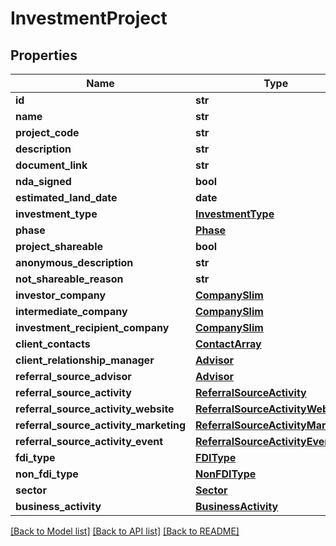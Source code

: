 # InvestmentProject

## Properties
Name | Type | Description | Notes
------------ | ------------- | ------------- | -------------
**id** | **str** |  | [optional] 
**name** | **str** |  | 
**project_code** | **str** |  | [optional] 
**description** | **str** |  | 
**document_link** | **str** |  | [optional] 
**nda_signed** | **bool** |  | 
**estimated_land_date** | **date** |  | 
**investment_type** | [**InvestmentType**](InvestmentType.md) |  | 
**phase** | [**Phase**](Phase.md) |  | [optional] 
**project_shareable** | **bool** |  | [optional] 
**anonymous_description** | **str** |  | [optional] 
**not_shareable_reason** | **str** |  | [optional] 
**investor_company** | [**CompanySlim**](CompanySlim.md) |  | [optional] 
**intermediate_company** | [**CompanySlim**](CompanySlim.md) |  | [optional] 
**investment_recipient_company** | [**CompanySlim**](CompanySlim.md) |  | [optional] 
**client_contacts** | [**ContactArray**](ContactArray.md) |  | [optional] 
**client_relationship_manager** | [**Advisor**](Advisor.md) |  | [optional] 
**referral_source_advisor** | [**Advisor**](Advisor.md) |  | [optional] 
**referral_source_activity** | [**ReferralSourceActivity**](ReferralSourceActivity.md) |  | [optional] 
**referral_source_activity_website** | [**ReferralSourceActivityWebsite**](ReferralSourceActivityWebsite.md) |  | [optional] 
**referral_source_activity_marketing** | [**ReferralSourceActivityMarketing**](ReferralSourceActivityMarketing.md) |  | [optional] 
**referral_source_activity_event** | [**ReferralSourceActivityEvent**](ReferralSourceActivityEvent.md) |  | [optional] 
**fdi_type** | [**FDIType**](FDIType.md) |  | [optional] 
**non_fdi_type** | [**NonFDIType**](NonFDIType.md) |  | [optional] 
**sector** | [**Sector**](Sector.md) |  | [optional] 
**business_activity** | [**BusinessActivity**](BusinessActivity.md) |  | [optional] 

[[Back to Model list]](../README.md#documentation-for-models) [[Back to API list]](../README.md#documentation-for-api-endpoints) [[Back to README]](../README.md)


